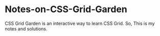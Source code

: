 # Notes-on-CSS-Grid-Garden
CSS Grid Garden is an interactive way to learn CSS Grid. So, This is my notes and solutions.
